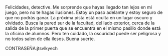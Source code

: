Felicidades, detective. Me sorprende que hayas llegado tan lejos en mi juego, pero no te hagas ilusiones. Estoy un paso adelante y estoy seguro de que no podrás ganar. La próxima pista está oculta en un lugar oscuro y olvidado. Busca la pared sur de la facultad, del lado exterior, cerca de la salida de la primer puerta que se encuentra en el mismo pasillo donde está la oficina de alumnos. Pero ten cuidado, la oscuridad puede ser peligrosa y no todos salen de ella ilesos. Buena suerte.

CONTRASEÑA:jtsvlkyech
